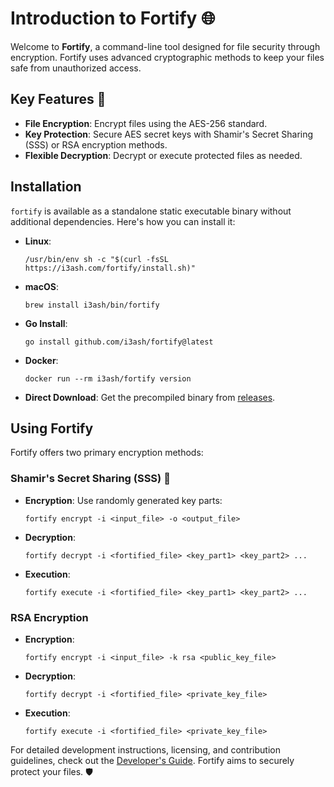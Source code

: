 # Introduction to Fortify 🌐

Welcome to **Fortify**, a command-line tool designed for file security through encryption. Fortify uses advanced cryptographic methods to keep your files safe from unauthorized access.

## Key Features 🔑

- **File Encryption**: Encrypt files using the AES-256 standard.
- **Key Protection**: Secure AES secret keys with Shamir's Secret Sharing (SSS) or RSA encryption methods.
- **Flexible Decryption**: Decrypt or execute protected files as needed.

## Installation 

`fortify` is available as a standalone static executable binary without additional dependencies. Here's how you can install it:

- **Linux**: 
  ```shell
  /usr/bin/env sh -c "$(curl -fsSL https://i3ash.com/fortify/install.sh)"
  ```
  
- **macOS**: 
  ```shell
  brew install i3ash/bin/fortify
  ```

- **Go Install**:
  ```shell
  go install github.com/i3ash/fortify@latest
  ```

- **Docker**:
  ```shell
  docker run --rm i3ash/fortify version
  ```

- **Direct Download**: Get the precompiled binary from [releases](https://github.com/i3ash/fortify/releases).

## Using Fortify

Fortify offers two primary encryption methods:

### Shamir's Secret Sharing (SSS) 🔐

- **Encryption**: 
  Use randomly generated key parts:
  ```shell
  fortify encrypt -i <input_file> -o <output_file>
  ```

- **Decryption**:
  ```shell
  fortify decrypt -i <fortified_file> <key_part1> <key_part2> ...
  ```

- **Execution**:
  ```shell
  fortify execute -i <fortified_file> <key_part1> <key_part2> ...
  ```

### RSA Encryption

- **Encryption**: 
  ```shell
  fortify encrypt -i <input_file> -k rsa <public_key_file>
  ```

- **Decryption**: 
  ```shell
  fortify decrypt -i <fortified_file> <private_key_file>
  ```

- **Execution**: 
  ```shell
  fortify execute -i <fortified_file> <private_key_file>
  ```

For detailed development instructions, licensing, and contribution guidelines, check out the [Developer's Guide](https://github.com/i3ash/fortify/blob/main/README_DEV.md). Fortify aims to securely protect your files. 🛡️